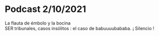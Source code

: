 # Podcast 2/10/2021

La flauta de émbolo y la bocina  
SER tribunales, casos insólitos : el caso de babuuuubababa. ¡ Silencio !  
